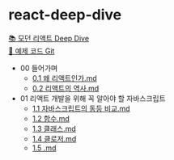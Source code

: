# react-deep-dive
[📚 모던 리액트 Deep Dive](https://wikibook.co.kr/react-deep-dive/)  
[🔗 예제 코드 Git](https://github.com/wikibook/react-deep-dive-example)


<!-- FOLDER_STRUCTURE_START -->
- 00 들어가며
    - [0.1 왜 리액트인가.md](https://github.com/Jungle-JavaScript-Study/react-deep-dive/blob/main/00%20들어가며/0.1%20왜%20리액트인가.md)
    - [0.2 리액트의 역사.md](https://github.com/Jungle-JavaScript-Study/react-deep-dive/blob/main/00%20들어가며/0.2%20리액트의%20역사.md)
- 01 리액트 개발을 위해 꼭 알아야 할 자바스크립트
    - [1.1 자바스크립트의 동등 비교.md](https://github.com/Jungle-JavaScript-Study/react-deep-dive/blob/main/01%20리액트%20개발을%20위해%20꼭%20알아야%20할%20자바스크립트/1.1%20자바스크립트의%20동등%20비교.md)
    - [1.2 함수.md](https://github.com/Jungle-JavaScript-Study/react-deep-dive/blob/main/01%20리액트%20개발을%20위해%20꼭%20알아야%20할%20자바스크립트/1.2%20함수.md)
    - [1.3 클래스.md](https://github.com/Jungle-JavaScript-Study/react-deep-dive/blob/main/01%20리액트%20개발을%20위해%20꼭%20알아야%20할%20자바스크립트/1.3%20클래스.md)
    - [1.4 클로저.md](https://github.com/Jungle-JavaScript-Study/react-deep-dive/blob/main/01%20리액트%20개발을%20위해%20꼭%20알아야%20할%20자바스크립트/1.4%20클로저.md)
    - [1.5 .md](https://github.com/Jungle-JavaScript-Study/react-deep-dive/blob/main/01%20리액트%20개발을%20위해%20꼭%20알아야%20할%20자바스크립트/1.5%20.md)

<!-- FOLDER_STRUCTURE_END -->